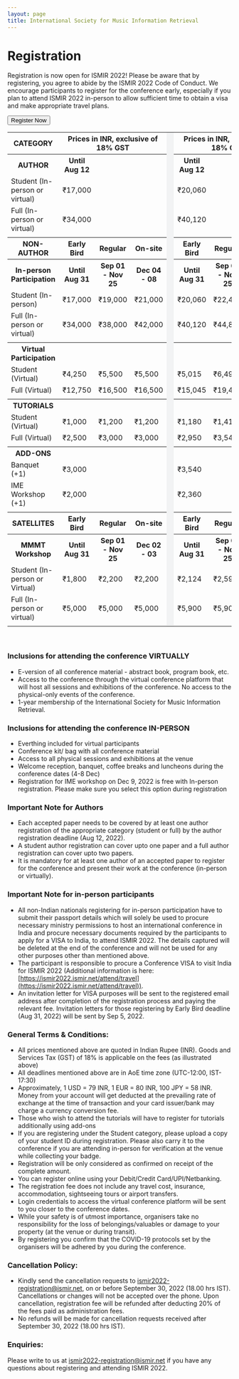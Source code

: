 ```yaml
---
layout: page
title: International Society for Music Information Retrieval
---
```


# Registration

Registration is now open for ISMIR 2022! Please be aware that by registering, you agree to abide by the ISMIR 2022 Code of Conduct. We encourage participants to register for the conference early, especially if you plan to attend ISMIR 2022 in-person to allow sufficient time to obtain a visa and make appropriate travel plans. 

<a href="https://www.townscript.com/e/ismir2022-register" target="_blank"><button class="reg">Register Now</button></a>
<br>

<table class="reg">
  <tr class="reg">
    <th class="reg1">CATEGORY</th>
    <th class="reg1" colspan="3">Prices in INR, exclusive of 18% GST</th>
    <td bgcolor="#f2f3f4" rowspan="27" width="0.1"></td>
    <th class="reg1" colspan="3">Prices in INR, inclusive of 18% GST</th>
  </tr>
  <tr class="reg">
  	<th class="reg">AUTHOR</th>
    <th class="reg">Until Aug 12</th>
    <th class="reg"></th>
    <th class="reg"></th>
    <th class="reg">Until Aug 12</th>
    <th class="reg"></th>
    <th class="reg"></th>
  </tr>
  <tr class="reg">
  	<td class="reg">Student (In-person or virtual)</td>
    <td class="reg">&#8377;17,000</td>
    <td class="reg"></td>
    <td class="reg"></td>
    <td class="reg">&#8377;20,060</td>
    <td class="reg"></td>
    <td class="reg"></td>
  </tr>
  <tr class="reg">
    <td class="reg">Full (In-person or virtual)</td>
    <td class="reg">&#8377;34,000</td>
    <td class="reg"></td>
    <td class="reg"></td>
    <td class="reg">&#8377;40,120</td>
    <td class="reg"></td>
    <td class="reg"></td>
  </tr>
  <tr>
  	<td class="reg" colspan="8"> </td>
  </tr>
  <tr class="reg">
  	<th class="reg">NON-AUTHOR</th>
    <th class="reg">Early Bird</th>
    <th class="reg">Regular</th>
    <th class="reg">On-site</th>
    <th class="reg">Early Bird</th>
    <th class="reg">Regular</th>
    <th class="reg">On-site</th>
  </tr>
  <tr class="reg">
  	<th class="reg">In-person Participation</th>
    <th class="reg">Until Aug 31</th>
    <th class="reg">Sep 01 - Nov 25</th>
    <th class="reg">Dec 04 - 08</th>
    <th class="reg">Until Aug 31</th>
    <th class="reg">Sep 01 - Nov 25</th>
    <th class="reg">Dec 04 - 08</th>
  </tr>
  <tr class="reg">
  	<td class="reg">Student (In-person)</td>
    <td class="reg">&#8377;17,000</td>
    <td class="reg">&#8377;19,000</td>
    <td class="reg">&#8377;21,000</td>
    <td class="reg">&#8377;20,060</td>
    <td class="reg">&#8377;22,420</td>
    <td class="reg">&#8377;24,780</td>
  </tr>
  <tr class="reg">
    <td class="reg">Full (In-person or virtual)</td>
    <td class="reg">&#8377;34,000</td>
    <td class="reg">&#8377;38,000</td>
    <td class="reg">&#8377;42,000</td>
    <td class="reg">&#8377;40,120</td>
    <td class="reg">&#8377;44,840</td>
    <td class="reg">&#8377;49,560</td>
  </tr>
  <tr>
  	<td class="reg" colspan="8"> </td>
  </tr>
  <tr class="reg">
  	<th class="reg">Virtual Participation</th>
    <th class="reg"></th>
    <th class="reg"></th>
    <th class="reg"></th>
    <th class="reg"></th>
    <th class="reg"></th>
    <th class="reg"></th>
  </tr>
  <tr class="reg">
  	<td class="reg">Student (Virtual)</td>
    <td class="reg">&#8377;4,250</td>
    <td class="reg">&#8377;5,500</td>
    <td class="reg">&#8377;5,500</td>
    <td class="reg">&#8377;5,015</td>
    <td class="reg">&#8377;6,490</td>
    <td class="reg">&#8377;6,490</td>
  </tr>
  <tr class="reg">
    <td class="reg">Full (Virtual)</td>
    <td class="reg">&#8377;12,750</td>
    <td class="reg">&#8377;16,500</td>
    <td class="reg">&#8377;16,500</td>
    <td class="reg">&#8377;15,045</td>
    <td class="reg">&#8377;19,470</td>
    <td class="reg">&#8377;19,470</td>
  </tr>
  <tr>
  	<td class="reg" colspan="8"> </td>
  </tr>
  <tr class="reg">
  	<th class="reg">TUTORIALS</th>
    <th class="reg"></th>
    <th class="reg"></th>
    <th class="reg"></th>
    <th class="reg"></th>
    <th class="reg"></th>
    <th class="reg"></th>
  </tr>
  <tr class="reg">
  	<td class="reg">Student (Virtual)</td>
    <td class="reg">&#8377;1,000</td>
    <td class="reg">&#8377;1,200</td>
    <td class="reg">&#8377;1,200</td>
    <td class="reg">&#8377;1,180</td>
    <td class="reg">&#8377;1,416</td>
    <td class="reg">&#8377;1,416</td>
  </tr>
  <tr class="reg">
    <td class="reg">Full (Virtual)</td>
    <td class="reg">&#8377;2,500</td>
    <td class="reg">&#8377;3,000</td>
    <td class="reg">&#8377;3,000</td>
    <td class="reg">&#8377;2,950</td>
    <td class="reg">&#8377;3,540</td>
    <td class="reg">&#8377;3,540</td>
  </tr>
  <tr>
  	<td class="reg" colspan="8"> </td>
  </tr>
  <tr class="reg">
  	<th class="reg">ADD-ONS</th>
    <th class="reg"></th>
    <th class="reg"></th>
    <th class="reg"></th>
    <th class="reg"></th>
    <th class="reg"></th>
    <th class="reg"></th>
  </tr>
  <tr class="reg">
  	<td class="reg">Banquet (+1)</td>
    <td class="reg" colspan="3">&#8377;3,000</td>
    <td class="reg" colspan="3">&#8377;3,540</td>
  </tr>
  <tr class="reg">
    <td class="reg">IME Workshop (+1)</td>
    <td class="reg" colspan="3">&#8377;2,000</td>
    <td class="reg" colspan="3">&#8377;2,360</td>
  </tr>
  <tr>
  	<td class="reg" colspan="8"> </td>
  </tr>
  <tr class="reg">
  	<th class="reg">SATELLITES</th>
    <th class="reg">Early Bird</th>
    <th class="reg">Regular</th>
    <th class="reg">On-site</th>
    <th class="reg">Early Bird</th>
    <th class="reg">Regular</th>
    <th class="reg">On-site</th>
  </tr>
  <tr class="reg">
  	<th class="reg">MMMT Workshop</th>
    <th class="reg">Until Aug 31</th>
    <th class="reg">Sep 01 - Nov 25</th>
    <th class="reg">Dec 02 - 03</th>
    <th class="reg">Until Aug 31</th>
    <th class="reg">Sep 01 - Nov 25</th>
    <th class="reg">Dec 02 - 03</th>
  </tr>
  <tr class="reg">
  	<td class="reg">Student (In-person or Virtual)</td>
    <td class="reg">&#8377;1,800</td>
    <td class="reg">&#8377;2,200</td>
    <td class="reg">&#8377;2,200</td>
    <td class="reg">&#8377;2,124</td>
    <td class="reg">&#8377;2,596</td>
    <td class="reg">&#8377;2,596</td>
  </tr>
  <tr class="reg">
    <td class="reg">Full (In-person or virtual)</td>
    <td class="reg">&#8377;5,000</td>
    <td class="reg">&#8377;5,000</td>
    <td class="reg">&#8377;5,000</td>
    <td class="reg">&#8377;5,900</td>
    <td class="reg">&#8377;5,900</td>
    <td class="reg">&#8377;5,900</td>
  </tr>
  <tr>
  	<td class="reg" colspan="8"> </td>
  </tr>
</table>

<br>

### Inclusions for attending the conference VIRTUALLY							
* E-version of all conference material - abstract book, program book, etc.							
* Access to the conference through the virtual conference platform that will host all sessions and exhibitions of the conference. No access to the physical-only events of the conference. 							
* 1-year membership of the International Society for Music Information Retrieval.

### Inclusions for attending the conference IN-PERSON							
* Everthing included for virtual participants							
* Conference kit/ bag with all conference material							
* Access to all physical sessions and exhibitions at the venue							
* Welcome reception, banquet, coffee breaks and luncheons during the conference dates (4-8 Dec)
* Registration for IME workshop on Dec 9, 2022 is free with In-person registration. Please make sure you select this option during registration	

### Important Note for Authors							
* Each accepted paper needs to be covered by at least one author registration of the appropriate category (student or full) by the author registration deadline (Aug 12, 2022).	
* A student author registration can cover upto one paper and a full author registration can cover upto two papers.							
* It is mandatory for at least one author of an accepted paper to register for the conference and present their work at the conference (in-person or virtually).

### Important Note for in-person participants							
* All non-Indian nationals registering for in-person participation have to submit their passport details which will solely be used to procure necessary ministry permissions to host an international conference in India and procure necessary documents required by the participants to apply for a VISA to India, to attend ISMIR 2022. The details captured will be deleted at the end of the conference and will not be used for any other purposes other than mentioned above.
* The participant is responsible to procure a Conference VISA to visit India for ISMIR 2022 (Additional information is here: [https://ismir2022.ismir.net/attend/travel](https://ismir2022.ismir.net/attend/travel)).
* An invitation letter for VISA purposes will be sent to the registered email address after completion of the registration process and paying the relevant fee. Invitation letters for those registering by Early Bird deadline (Aug 31, 2022) will be sent by Sep 5, 2022.

### General Terms & Conditions:							
* All prices mentioned above are quoted in Indian Rupee (INR). Goods and Services Tax (GST) of 18% is applicable on the fees (as illustrated above)							
* All deadlines mentioned above are in AoE time zone (UTC-12:00, IST-17:30)					
* Approximately, 1 USD = 79 INR, 1 EUR = 80 INR, 100 JPY = 58 INR. Money from your account will get deducted at the prevailing rate of exchange at the time of transaction and your card issuer/bank may charge a currency conversion fee. 
* Those who wish to attend the tutorials will have to register for tutorials additionally using add-ons
* If you are registering under the Student category, please upload a copy of your student ID during registration. Please also carry it to the conference if you are attending in-person for verification at the venue while collecting your badge.							
* Registration will be only considered as confirmed on receipt of the complete amount.							
* You can register online using your Debit/Credit Card/UPI/Netbanking.							
* The registration fee does not include any travel cost, insurance, accommodation, sightseeing tours or airport transfers.							
* Login credentials to access the virtual conference platform will be sent to you closer to the conference dates.							
* While your safety is of utmost importance, organisers take no responsibility for the loss of belongings/valuables or damage to your property (at the venue or during transit).							
* By registering you confirm that the COVID-19 protocols set by the organisers will be adhered by you during the conference. 

### Cancellation Policy:							
* Kindly send the cancellation requests to [ismir2022-registration@ismir.net](mailto:ismir2022-registration@ismir.net), on or before September 30, 2022 (18.00 hrs IST). Cancellations or changes will not be accepted over the phone. Upon cancellation, registration fee will be refunded after deducting 20% of the fees paid as administration fees. 
* No refunds will be made for cancellation requests received after September 30, 2022 (18.00 hrs IST).			

### Enquiries:
Please write to us at [ismir2022-registration@ismir.net](mailto:ismir2022-registration@ismir.net) if you have any questions about registering and attending ISMIR 2022. 							
